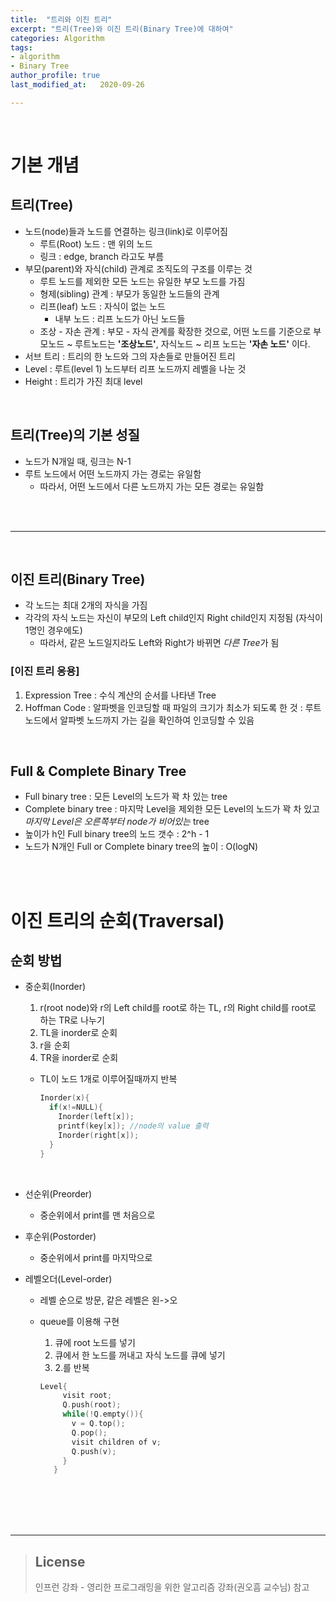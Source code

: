 ```yaml
---
title:  "트리와 이진 트리"
excerpt: "트리(Tree)와 이진 트리(Binary Tree)에 대하여"
categories: Algorithm
tags:
- algorithm
- Binary Tree
author_profile: true
last_modified_at:   2020-09-26

---
```


<br>

# 기본 개념

## 트리(Tree)

+ 노드(node)들과 노드를 연결하는 링크(link)로 이루어짐
  + 루트(Root) 노드 : 맨 위의 노드
  + 링크 : edge, branch 라고도 부름
+ 부모(parent)와 자식(child) 관계로 조직도의 구조를 이루는 것
  + 루트 노드를 제외한 모든 노드는 유일한 부모 노드를 가짐
  + 형제(sibling) 관계 : 부모가 동일한 노드들의 관계
  + 리프(leaf) 노드 : 자식이 없는 노드
    + 내부 노드 : 리프 노드가 아닌 노드들
  + 조상 - 자손 관계 : 부모 - 자식 관계를 확장한 것으로, 어떤 노드를 기준으로 부모노드 ~ 루트노드는 **'조상노드'**, 자식노드 ~ 리프 노드는 **'자손 노드'** 이다.
+ 서브 트리 :  트리의 한 노드와 그의 자손들로 만들어진 트리
+ Level : 루트(level 1) 노드부터 리프 노드까지 레벨을 나눈 것
+ Height :  트리가 가진 최대 level

<br>

## 트리(Tree)의 기본 성질

+ 노드가 N개일 때, 링크는 N-1
+ 루트 노드에서 어떤 노드까지 가는 경로는 유일함
  + 따라서, 어떤 노드에서 다른 노드까지 가는 모든 경로는 유일함

<br><br>

---

<br>

## 이진 트리(Binary Tree)

+ 각 노드는 최대 2개의 자식을 가짐
+ 각각의 자식 노드는 자신이 부모의 Left child인지 Right child인지 지정됨 (자식이 1명인 경우에도)
  + 따라서, 같은 노드일지라도 Left와 Right가 바뀌면 *다른 Tree*가 됨

### [이진 트리 응용]

1. Expression Tree
   : 수식 계산의 순서를 나타낸 Tree
2. Hoffman Code
   : 알파벳을 인코딩할 때 파일의 크기가 최소가 되도록 한 것
   : 루트 노드에서 알파벳 노드까지 가는 길을 확인하여 인코딩할 수 있음

<br>

## Full & Complete Binary Tree

+ Full binary tree : 모든 Level의 노드가 꽉 차 있는 tree
+ Complete binary tree : 마지막 Level을 제외한 모든 Level의 노드가 꽉 차 있고 *마지막 Level은 오른쪽부터 node가 비어있는* tree
+ 높이가 h인 Full binary tree의 노드 갯수 : 2^h - 1
+ 노드가 N개인 Full or Complete binary tree의 높이 : O(logN)

<br><br>

# 이진 트리의 순회(Traversal)

## 순회 방법

+ 중순회(Inorder)
  1. r(root node)와 r의 Left child를 root로 하는 TL, r의 Right child를 root로 하는 TR로 나누기
  2. TL을 inorder로 순회
  3. r을 순회
  4. TR을 inorder로 순회

  + TL이 노드 1개로 이루어질때까지 반복
    ```cpp
    Inorder(x){
      if(x!=NULL){
        Inorder(left[x]);
        printf(key[x]); //node의 value 출력
        Inorder(right[x]);
      }
    }
    ```

    <br>
+ 선순위(Preorder)
  + 중순위에서 print를 맨 처음으로
    <br>
+ 후순위(Postorder)
  + 중순위에서 print를 마지막으로
    <br>
+ 레벨오더(Level-order)
  + 레벨 순으로 방문, 같은 레벨은 왼->오
  + queue를 이용해 구현
    1. 큐에 root 노드를 넣기
    2. 큐에서 한 노드를 꺼내고 자식 노드를 큐에 넣기
    3. 2.를 반복

    ```cpp
    Level{
         visit root;
         Q.push(root);
         while(!Q.empty()){
           v = Q.top();
           Q.pop();
           visit children of v;
           Q.push(v);
         }
       }
    ```

<br><br><br><br>

---

>## License
>
>인프런 강좌 - 영리한 프로그래밍을 위한 알고리즘 강좌(권오흠 교수님) 참고

<br>